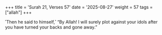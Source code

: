 +++
title = 'Surah 21, Verses 57'
date = '2025-08-27'
weight = 57
tags = ["allah"]
+++

˹Then he said to himself,˺ “By Allah! I will surely plot against your idols after you have turned your backs and gone away.”